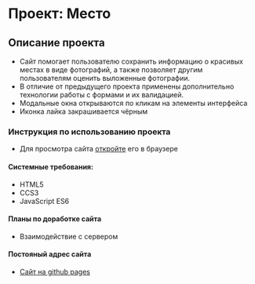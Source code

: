# Проект: Место

## Описание проекта

* Сайт помогает пользователю сохранить информацию о красивых местах в виде фотографий, а также позволяет другим
  пользователям оценить выложенные фотографии.
* В отличие от предыдущего проекта применены дополнительно технологии работы с формами и их валидацией.
* Модальные окна открываются по кликам на элементы интерфейса
* Иконка лайка закрашивается чёрным

### Инструкция по использованию проекта

* Для просмотра сайта [откройте](https://studioboloto.github.io/mesto-project/ "Ссылка на сайт") его в браузере

#### Системные требования:

* HTML5
* CCS3
* JavaScript ES6

#### Планы по доработке сайта
* Взаимодействие с сервером

#### Постояный адрес сайта

* [Сайт на github pages](https://studioboloto.github.io/mesto-project/)